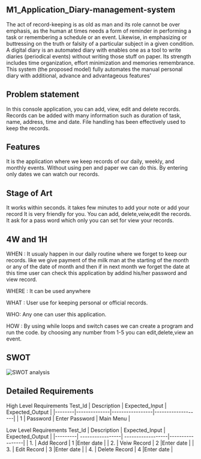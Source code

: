 ## M1_Application_Diary-management-system

The act of record-keeping is as old as man and its role cannot be over emphasis, as the human at times needs a form of reminder in performing a task or remembering a schedule or an event. Likewise, in emphasizing or buttressing on the truth or falsity of a particular subject in a given condition. A digital diary is an automated diary with enables one as a tool to write diaries (periodical events) without writing those stuff on paper. Its strength includes time organization, effort minimization and memories remembrance. 
This system (the proposed model) fully automates the manual personal diary with additional, advance and advantageous features'


## Problem statement

In this console application, you can add, view, edit and delete records. Records can be added with many information such as duration of task, name, address, time and date. File handling has been effectively used to keep the records.

## Features

It is the application where we keep records of our daily, weekly, and monthly events.
Without using pen and paper we can do this.
By entering only dates we can watch our records.

## Stage of Art

It  works within seconds.
it takes few minutes to add your note or add your record
It is very friendly for you. You can add, delete,veiw,edit the records. It ask for a pass word which only you can set for view your records.


## 4W and 1H 

WHEN :
It usualy happen in our daily routine where we forget to keep our records.
like we give payment of the milk man at the starting of the month or any of the date of month and then if in next month we forget the date at this time user can check this
application by addind his/her password and view record.

WHERE :
It can be used anywhere

WHAT :
User use for keeping personal or official records.

WHO: Any one can user this application.

HOW : 
By using while loops and switch cases we can create a program and run the code.
by choosing any number from 1-5 you can edit,delete,view an event.

 
## SWOT 
![SWOT analysis](https://user-images.githubusercontent.com/94162941/142772652-92f1e02f-0e51-4f36-aaca-e2cf07d7f001.jpg)

## Detailed Requirements

High Level Requirements
Test_Id  | Description  | Expected_Input  | Expected_Output  |
|--------|--------------|-----------------|-------------------|
| 1     |  Password     | Enter Password  | Main Menu     |


Low Level Requirements
Test_Id  | Description       | Expected_Input   | Expected_Output |
|---------| -----------------| ------------------|-----------------|
| 1.     | Add Record        | 1                 |Enter date       |
| 2.     | Veiw Record       | 2                 |Enter date       |
| 3.     | Edit Record       | 3                 |Enter date       |
| 4.     | Delete Record     | 4                 |Enter date       |










 

